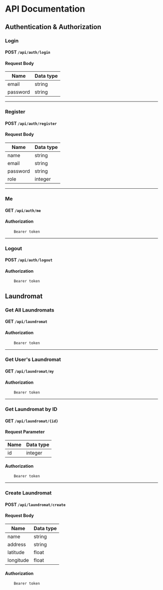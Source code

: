 # API Documentation
## Authentication & Authorization
### Login
#### POST `/api/auth/login`
#### Request Body
| Name     | Data type |
|----------|-----------|
| email    | string    |
| password | string    |
---
### Register
#### POST `/api/auth/register`
#### Request Body
| Name     | Data type |
|----------|-----------|
| name     | string    |
| email    | string    |
| password | string    |
| role     | integer   |
---
### Me
#### GET `/api/auth/me`
#### Authorization
```
    Bearer token 
```
---
### Logout
#### POST `/api/auth/logout`
#### Authorization
```
    Bearer token
```

## Laundromat
### Get All Laundromats
#### GET `/api/laundromat`
#### Authorization
```
    Bearer token
```
---
### Get User's Laundromat
#### GET `/api/laundromat/my`
#### Authorization
```
    Bearer token
```
---
### Get Laundromat by ID
#### GET `/api/laundromat/{id}`
#### Request Parameter
| Name     | Data type |
|----------|-----------|
| id       | integer   |
#### Authorization
```
    Bearer token 
```
---
### Create Laundromat
#### POST `/api/laundromat/create`
#### Request Body
| Name      | Data type |
|-----------|-----------|
| name      | string    |
| address   | string    |
| latitude  | float     |
| longitude | float     |
#### Authorization
```
    Bearer token
```
